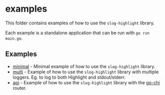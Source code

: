 # examples

This folder contains examples of how to use the `slog-highlight` library.

Each example is a standalone application that can be run with `go run main.go`.

## Examples

- [minimal](minimal) - Minimal example of how to use the `slog-highlight` library.
- [multi](multi) - Example of how to use the `slog-highlight` library with multiple loggers. Eg. to log to both Highlight and stdout/stderr.
- [api](api) - Example of how to use the `slog-highlight` library with the [go-chi](https://go-chi.io) router.
